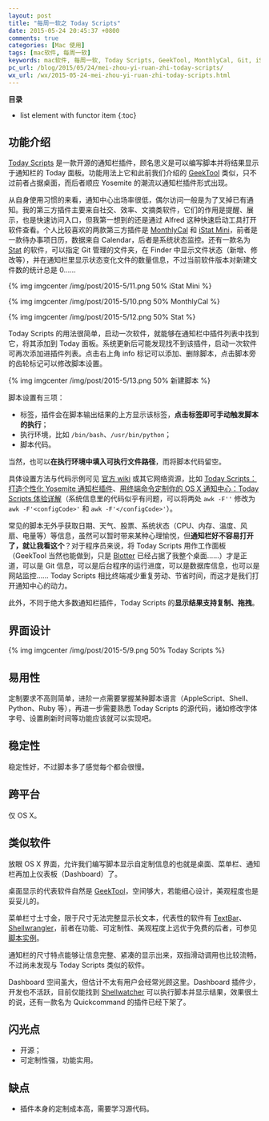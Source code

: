 ```yaml
---
layout: post
title: "每周一软之 Today Scripts"
date: 2015-05-24 20:45:37 +0800
comments: true
categories: [Mac 使用]
tags: [mac软件, 每周一软]
keywords: mac软件, 每周一软, Today Scripts, GeekTool, MonthlyCal, Git, iStat Mini, Yosemite, Stat, 通知中心, Blotter, TextBar, Shellwrangler, Shellwatcher, quickcommand
pc_url: /blog/2015/05/24/mei-zhou-yi-ruan-zhi-today-scripts/
wx_url: /wx/2015-05-24-mei-zhou-yi-ruan-zhi-today-scripts.html
---
```


__目录__

* list element with functor item
{:toc}

## 功能介绍

<!-- excerpt start -->

[Today Scripts](https://github.com/SamRothCA/Today-Scripts) 是一款开源的通知栏插件，顾名思义是可以编写脚本并将结果显示于通知栏的 Today 面板。功能用法上它和此前我们介绍的 [GeekTool](http://http://frank19900731.github.io/blog/2015/03/30/mei-zhou-yi-ruan-zhi-geektool/) 类似，只不过前者占据桌面，而后者顺应 Yosemite 的潮流以通知栏插件形式出现。

从自身使用习惯的来看，通知中心出场率很低，偶尔访问一般是为了叉掉已有通知。我的第三方插件主要来自社交、效率、文摘类软件，它们的作用是提醒、展示，也是快速访问入口，但我第一想到的还是通过 Alfred 这种快速启动工具打开软件查看。个人比较喜欢的两款第三方插件是 [MonthlyCal](http://doublerew.net/en/app/os-x/monthlycal/) 和 [iStat Mini](http://bjango.com/mac/istatmini/)，前者是一款待办事项日历，数据来自 Calendar，后者是系统状态监控。还有一款名为 [Stat](https://itunes.apple.com/us/app/stat/id931063335?mt=12) 的软件，可以指定 Git 管理的文件夹，在 Finder 中显示文件状态（新增、修改等），并在通知栏里显示状态变化文件的数量信息，不过当前软件版本对新建文件数的统计总是 0……

{% img imgcenter /img/post/2015-5/11.png 50% iStat Mini %}

{% img imgcenter /img/post/2015-5/10.png 50% MonthlyCal %}

{% img imgcenter /img/post/2015-5/12.png 50% Stat %}

<!-- excerpt end -->

Today Scripts 的用法很简单，启动一次软件，就能够在通知栏中插件列表中找到它，将其添加到 Today 面板。系统更新后可能发现找不到该插件，启动一次软件可再次添加进插件列表。点击右上角 info 标记可以添加、删除脚本，点击脚本旁的齿轮标记可以修改脚本设置。

{% img imgcenter /img/post/2015-5/13.png 50% 新建脚本 %}

脚本设置有三项：

- 标签，插件会在脚本输出结果的上方显示该标签，**点击标签即可手动触发脚本的执行**；
- 执行环境，比如 `/bin/bash`、`/usr/bin/python`；
- 脚本代码。

当然，也可以**在执行环境中填入可执行文件路径**，而将脚本代码留空。

具体设置方法与代码示例可见 [官方 wiki](https://github.com/SamRothCA/Today-Scripts/wiki) 或其它网络资源，比如 [Today Scripts：打造个性化 Yosemite 通知栏插件](http://www.waerfa.com/today-scripts-for-yosemite-today-view)、[用终端命令定制你的 OS X 通知中心：Today Scripts 体验详解](http://sspai.com/27662)（系统信息里的代码似乎有问题，可以将两处 `awk -F''` 修改为 `awk -F'<configCode>'` 和 `awk -F'</configCode>'`）。

常见的脚本无外乎获取日期、天气、股票、系统状态（CPU、内存、温度、风扇、电量等）等信息，虽然可以暂时带来某种心理愉悦，但**通知栏好不容易打开了，就让我看这个**？对于程序员来说，将 Today Scripts 用作工作面板（GeekTool 当然也能做到，只是 [Blotter](http://frank19900731.github.io/blog/2015/02/08/mei-zhou-yi-ruan-zhi-blotter/) 已经占据了我整个桌面……）才是正道，可以是 Git 信息，可以是后台程序的运行进度，可以是数据库信息，也可以是网站监控…… Today Scripts 相比终端减少重复劳动、节省时间，而这才是我们打开通知中心的动力。

此外，不同于绝大多数通知栏插件，Today Scripts 的**显示结果支持复制、拖拽**。

## 界面设计

{% img imgcenter /img/post/2015-5/9.png 50% Today Scripts %}

## 易用性

定制要求不高则简单，进阶一点需要掌握某种脚本语言（AppleScript、Shell、Python、Ruby 等），再进一步需要熟悉 Today Scripts 的源代码，诸如修改字体字号、设置刷新时间等功能应该就可以实现吧。

## 稳定性

稳定性好，不过脚本多了感觉每个都会很慢。

## 跨平台

仅 OS X。

## 类似软件

放眼 OS X 界面，允许我们编写脚本显示自定制信息的也就是桌面、菜单栏、通知栏再加上仪表板（Dashboard）了。

桌面显示的代表软件自然是 [GeekTool](http://projects.tynsoe.org/en/geektool/)，空间够大，若能细心设计，美观程度也是妥妥儿的。

菜单栏寸土寸金，限于尺寸无法完整显示长文本，代表性的软件有 [TextBar](http://www.richsomerfield.com/apps/)、[Shellwrangler](http://www.shellwrangler.com/?inclick)，前者在功能、可定制性、美观程度上远优于免费的后者，可参见 [脚本实例](https://github.com/richie5um/TextBar-Recipes)。

通知栏的尺寸特点能够让信息完整、紧凑的显示出来，双指滑动调用也比较流畅，不过尚未发现与 Today Scripts 类似的软件。

Dashboard 空间虽大，但估计不太有用户会经常光顾这里。Dashboard 插件少，开发也不活跃，目前仅能找到 [Shellwatcher](http://www.apple.com/downloads/dashboard/networking_security/shellwatcher.html) 可以执行脚本并显示结果，效果很土的说，还有一款名为 Quickcommand 的插件已经下架了。

## 闪光点

- 开源；
- 可定制性强，功能实用。

## 缺点

- 插件本身的定制成本高，需要学习源代码。
